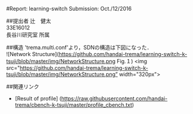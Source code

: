 #Report: learning-switch
Submission: Oct./12/2016  

##提出者
辻　健太  
33E16012  
長谷川研究室 所属  

##構造
'trema.multi.conf'より，SDNの構造は下図になった．  
![Network Structure](https://github.com/handai-trema/learning-switch-k-tsuji/blob/master/img/NetworkStructure.png Fig.１)
<img src="https://github.com/handai-trema/learning-switch-k-tsuji/blob/master/img/NetworkStructure.png” width="320px">

##関連リンク
* [Result of profile] (https://raw.githubusercontent.com/handai-trema/cbench-k-tsuji/master/profile_cbench.txt)
